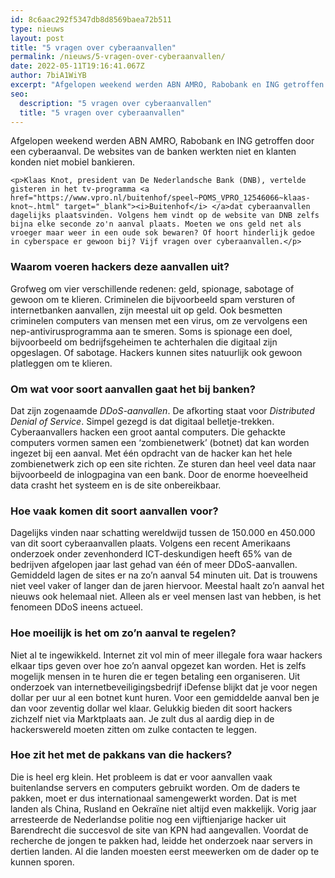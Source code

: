 ```yaml
---
id: 8c6aac292f5347db8d8569baea72b511
type: nieuws
layout: post
title: "5 vragen over cyberaanvallen"
permalink: /nieuws/5-vragen-over-cyberaanvallen/
date: 2022-05-11T19:16:41.067Z
author: 7biA1WiYB
excerpt: "Afgelopen weekend werden ABN AMRO, Rabobank en ING getroffen door een cyberaanval. De websites van de banken werkten niet en klanten konden niet mobiel bankieren.  "
seo:
  description: "5 vragen over cyberaanvallen"
  title: "5 vragen over cyberaanvallen"
---
```

Afgelopen weekend werden ABN AMRO, Rabobank en ING getroffen door een cyberaanval. De websites van de banken werkten niet en klanten konden niet mobiel bankieren.  

    <p>Klaas Knot, president van De Nederlandsche Bank (DNB), vertelde gisteren in het tv-programma <a href="https://www.vpro.nl/buitenhof/speel~POMS_VPRO_12546066~klaas-knot~.html" target="_blank"><i>Buitenhof</i> </a>dat cyberaanvallen dagelijks plaatsvinden. Volgens hem vindt op de website van DNB zelfs bijna elke seconde zo'n aanval plaats. Moeten we ons geld net als vroeger maar weer in een oude sok bewaren? Of hoort hinderlijk gedoe in cyberspace er gewoon bij? Vijf vragen over cyberaanvallen.</p>
<h3>Waarom voeren hackers deze aanvallen uit?</h3>
<p>Grofweg om vier verschillende redenen: geld, spionage, sabotage of gewoon om te klieren. Criminelen die bijvoorbeeld spam versturen of internetbanken aanvallen, zijn meestal uit op geld. Ook besmetten criminelen computers van mensen met een virus, om ze vervolgens een nep-antivirusprogramma aan te smeren. Soms is spionage een doel, bijvoorbeeld om bedrijfsgeheimen te achterhalen die digitaal zijn opgeslagen. Of sabotage. Hackers kunnen sites natuurlijk ook gewoon platleggen om te klieren.</p>
<h3>Om wat voor soort aanvallen gaat het bij banken?</h3>
<p>Dat zijn zogenaamde <em>DDoS-aanvallen</em>. De afkorting staat voor <em>Distributed Denial of Service</em>. Simpel gezegd is dat digitaal belletje-trekken. Cyberaanvallers hacken een groot aantal computers. Die gehackte computers vormen samen een ‘zombienetwerk’ (botnet) dat kan worden ingezet bij een aanval. Met één opdracht van de hacker kan het hele zombienetwerk zich op een site richten. Ze sturen dan heel veel data naar bijvoorbeeld de inlogpagina van een bank. Door de enorme hoeveelheid data crasht het systeem en is de site onbereikbaar.</p>
<h3>Hoe vaak komen dit soort aanvallen voor?</h3>
<p>Dagelijks vinden naar schatting wereldwijd tussen de 150.000 en 450.000 van dit soort cyberaanvallen plaats. Volgens een recent Amerikaans onderzoek onder zevenhonderd ICT-deskundigen heeft 65% van de bedrijven afgelopen jaar last gehad van één of meer DDoS-aanvallen. Gemiddeld lagen de sites er na zo’n aanval 54 minuten uit. Dat is trouwens niet veel vaker of langer dan de jaren hiervoor. Meestal haalt zo’n aanval het nieuws ook helemaal niet. Alleen als er veel mensen last van hebben, is het fenomeen DDoS ineens actueel.</p>
<h3>Hoe moeilijk is het om zo’n aanval te regelen?</h3>
<p>Niet al te ingewikkeld. Internet zit vol min of meer illegale fora waar hackers elkaar tips geven over hoe zo’n aanval opgezet kan worden. Het is zelfs mogelijk mensen in te huren die er tegen betaling een organiseren. Uit onderzoek van internetbeveiligingsbedrijf iDefense blijkt dat je voor negen dollar per uur al een botnet kunt huren. Voor een gemiddelde aanval ben je dan voor zeventig dollar wel klaar. Gelukkig bieden dit soort hackers zichzelf niet via Marktplaats aan. Je zult dus al aardig diep in de hackerswereld moeten zitten om zulke contacten te leggen.</p>
<h3>Hoe zit het met de pakkans van die hackers?</h3>
<p>Die is heel erg klein. Het probleem is dat er voor aanvallen vaak buitenlandse servers en computers gebruikt worden. Om de daders te pakken, moet er dus internationaal samengewerkt worden. Dat is met landen als China, Rusland en Oekraïne niet altijd even makkelijk. Vorig jaar arresteerde de Nederlandse politie nog een vijftienjarige hacker uit Barendrecht die succesvol de site van KPN had aangevallen. Voordat de recherche de jongen te pakken had, leidde het onderzoek naar servers in dertien landen. Al die landen moesten eerst meewerken om de dader op te kunnen sporen.</p>  
